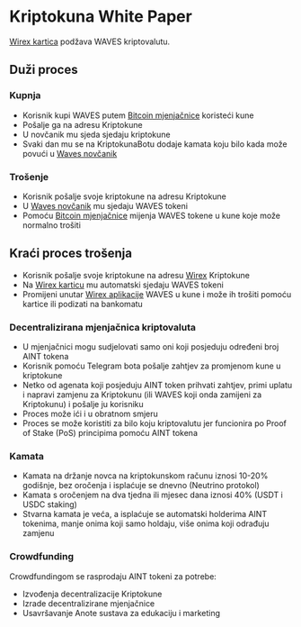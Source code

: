 # Kriptokuna White Paper

[Wirex kartica](https://wirexapp.com/r/keekash) podžava WAVES kriptovalutu.

## Duži proces

### Kupnja

 * Korisnik kupi WAVES putem [Bitcoin mjenjačnice](https://bitcoin-store.hr?r=KC2mKgoIsj) koristeći kune
 * Pošalje ga na adresu Kriptokune
 * U novčanik mu sjeda sjedaju kriptokune
 * Svaki dan mu se na KriptokunaBotu dodaje kamata koju bilo kada može povući u [Waves novčanik](https://waves.exchange/?ref=3PAQasKMCWsofdcCTTEh98KUPz9TGfbJ7CY)

### Trošenje

  * Korisnik pošalje svoje kriptokune na adresu Kriptokune
  * U [Waves novčanik](https://waves.exchange/?ref=3PAQasKMCWsofdcCTTEh98KUPz9TGfbJ7CY) mu sjedaju WAVES tokeni
  * Pomoću [Bitcoin mjenjačnice](https://bitcoin-store.hr?r=KC2mKgoIsj) mijenja WAVES tokene u kune koje može normalno trošiti

## Kraći proces trošenja

 * Korisnik pošalje svoje kriptokune na adresu [Wirex](https://wirexapp.com/r/keekash) Kriptokune
 * Na [Wirex karticu](https://wirexapp.com/r/keekash) mu automatski sjedaju WAVES tokeni
 * Promijeni unutar [Wirex aplikacije](https://wirexapp.com/r/keekash) WAVES u kune i može ih trošiti pomoću kartice ili podizati na bankomatu

### Decentralizirana mjenjačnica kriptovaluta

  * U mjenjačnici mogu sudjelovati samo oni koji posjeduju određeni broj AINT tokena
  * Korisnik pomoću Telegram bota pošalje zahtjev za promjenom kune u kriptokune
  * Netko od agenata koji posjeduju AINT token prihvati zahtjev, primi uplatu i napravi zamjenu za Kriptokunu (ili WAVES koji onda zamijeni za Kriptokunu) i pošalje ju korisniku
  * Proces može ići i u obratnom smjeru
  * Proces se može koristiti za bilo koju kriptovalutu jer funcionira po Proof of Stake (PoS) principima pomoću AINT tokena

### Kamata

 * Kamata na držanje novca na kriptokunskom računu iznosi 10-20% godišnje, bez oročenja i isplaćuje se dnevno (Neutrino protokol)
 * Kamata s oročenjem na dva tjedna ili mjesec dana iznosi 40% (USDT i USDC staking)
 * Stvarna kamata je veća, a isplaćuje se automatski holderima AINT tokenima, manje onima koji samo holdaju, više onima koji odrađuju zamjenu

### Crowdfunding

Crowdfundingom se rasprodaju AINT tokeni za potrebe:

 * Izvođenja decentralizacije Kriptokune
 * Izrade decentralizirane mjenjačnice
 * Usavršavanje Anote sustava za edukaciju i marketing
